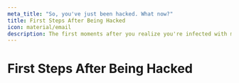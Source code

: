 ```yaml
---
meta_title: "So, you've just been hacked. What now?"
title: First Steps After Being Hacked
icon: material/email
description: The first moments after you realize you're infected with malware can be critical. Here's what you need to do.
---
```


# First Steps After Being Hacked